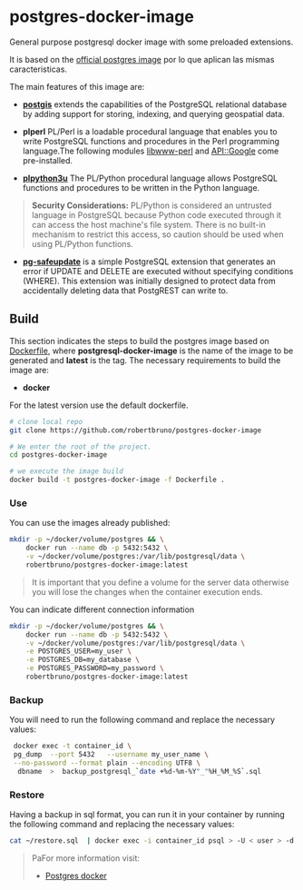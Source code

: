 # postgres-docker-image

General purpose postgresql docker image with some preloaded extensions.

It is based on the [official postgres image](https://hub.docker.com/_/postgres/) por lo que aplican las mismas caracteristicas.

The main features of this image are:

* **[postgis](https://postgis.net/)** extends the capabilities of the PostgreSQL relational database by adding support for storing, indexing, and querying geospatial data.

* **plperl** PL/Perl is a loadable procedural language that enables you to write PostgreSQL functions and procedures in the Perl programming language.The following modules [libwww-perl](https://metacpan.org/dist/libwww-perl) and [API::Google](https://metacpan.org/pod/API::Google) come pre-installed.

* **[plpython3u](https://www.postgresql.org/docs/current/plpython.html)**  The PL/Python procedural language allows PostgreSQL functions and procedures to be written in the Python language.

> **Security Considerations:** PL/Python is considered an untrusted language in PostgreSQL because Python code executed through it can access the host machine's file system. There is no built-in mechanism to restrict this access, so caution should be used when using PL/Python functions.

* **[pg-safeupdate](https://github.com/eradman/pg-safeupdate)** is a simple PostgreSQL extension that generates an error if UPDATE and DELETE are executed without specifying conditions (WHERE). This extension was initially designed to protect data from accidentally deleting data that PostgREST can write to.

## Build

This section indicates the steps to build the postgres image based on [Dockerfile](Dockerfile), where **postgresql-docker-image** is the name of the image to be generated and **latest** is the tag. The necessary requirements to build the image are:

* **docker**

For the latest version use the default dockerfile.

```bash
# clone local repo
git clone https://github.com/robertbruno/postgres-docker-image

# We enter the root of the project.
cd postgres-docker-image

# we execute the image build
docker build -t postgres-docker-image -f Dockerfile .
```

### Use

You can use the images already published:

```bash
mkdir -p ~/docker/volume/postgres && \
    docker run --name db -p 5432:5432 \
    -v ~/docker/volume/postgres:/var/lib/postgresql/data \
    robertbruno/postgres-docker-image:latest
```

> It is important that you define a volume for the server data otherwise you will lose the changes when the container execution ends.

You can indicate different connection information

```bash
mkdir -p ~/docker/volume/postgres && \
    docker run --name db -p 5432:5432 \
    -v ~/docker/volume/postgres:/var/lib/postgresql/data \
    -e POSTGRES_USER=my_user \
    -e POSTGRES_DB=my_database \
    -e POSTGRES_PASSWORD=my_password \
    robertbruno/postgres-docker-image:latest
```

### Backup

You will need to run the following command and replace the necessary values:
```bash
 docker exec -t container_id \
 pg_dump  --port 5432   --username my_user_name \
 --no-password --format plain --encoding UTF8 \
  dbname  >  backup_postgresql_`date +%d-%m-%Y"_"%H_%M_%S`.sql
```

### Restore

Having a backup in sql format, you can run it in your container by running the following command and replacing the necessary values:
```bash
cat ~/restore.sql  | docker exec -i container_id psql > -U < user > -d < database >
```
> PaFor more information visit:
>
> * [Postgres docker](https://hub.docker.com/_/postgres)
